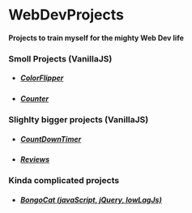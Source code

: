 # WebDevProjects

#### Projects to train myself for the mighty Web Dev life

### Smoll Projects (VanillaJS)

- ##### [ColorFlipper](https://quirky-noyce-195dd1.netlify.app/)
- ##### [Counter](https://elegant-bohr-41478e.netlify.app/)

### Slighlty bigger projects (VanillaJS)
- ##### [CountDownTimer](https://competent-shaw-e3a5ca.netlify.app/)
- ##### [Reviews](https://festive-fermi-af1a1b.netlify.app/)

### Kinda complicated projects
- ##### [BongoCat (javaScript, jQuery, lowLagJs)](https://sad-feynman-a187fd.netlify.app/)
